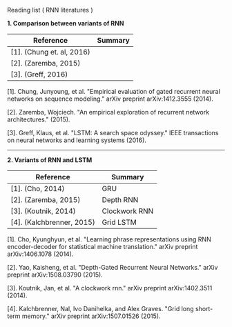 Reading list ( RNN literatures )

**1. Comparison between variants of RNN**

| Reference        |Summary | 
| ------------- | ------------- | 
| \[1]. (Chung et. al, 2016)      |  | 
| \[2]. (Zaremba, 2015)     |  | 
| \[3]. (Greff, 2016)     |  | 



\[1]. Chung, Junyoung, et al. "Empirical evaluation of gated recurrent neural networks on sequence modeling." arXiv preprint arXiv:1412.3555 (2014).

\[2]. Zaremba, Wojciech. "An empirical exploration of recurrent network architectures." (2015).

\[3]. Greff, Klaus, et al. "LSTM: A search space odyssey." IEEE transactions on neural networks and learning systems (2016).


-----------------------------------------------------------------------------

**2. Variants of RNN and LSTM**

| Reference        |Summary | 
| ------------- | ------------- | 
| \[1]. (Cho, 2014)      | GRU | 
| \[2]. (Zaremba, 2015)     | Depth RNN | 
| \[3]. (Koutnik, 2014)     | Clockwork RNN | 
| \[4]. (Kalchbrenner, 2015)     | Grid LSTM | 



\[1]. Cho, Kyunghyun, et al. "Learning phrase representations using RNN encoder-decoder for statistical machine translation." arXiv preprint arXiv:1406.1078 (2014).

\[2]. Yao, Kaisheng, et al. "Depth-Gated Recurrent Neural Networks." arXiv preprint arXiv:1508.03790 (2015).

\[3]. Koutnik, Jan, et al. "A clockwork rnn." arXiv preprint arXiv:1402.3511 (2014).

\[4]. Kalchbrenner, Nal, Ivo Danihelka, and Alex Graves. "Grid long short-term memory." arXiv preprint arXiv:1507.01526 (2015).


